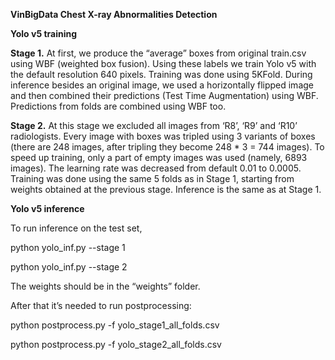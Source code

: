 **VinBigData Chest X-ray Abnormalities Detection**

**Yolo v5 training**

**Stage 1.** At first, we produce the “average” boxes from original
train.csv using WBF (weighted box fusion). Using these labels we train
Yolo v5 with the default resolution 640 pixels. Training was done using
5KFold. During inference besides an original image, we used a
horizontally flipped image and then combined their predictions (Test
Time Augmentation) using WBF. Predictions from folds are combined using
WBF too.

**Stage 2.** At this stage we excluded all images from ‘R8’, ‘R9’ and
‘R10’ radiologists. Every image with boxes was tripled using 3 variants
of boxes (there are 248 images, after tripling they become 248 \* 3 =
744 images). To speed up training, only a part of empty images was used
(namely, 6893 images). The learning rate was decreased from default 0.01
to 0.0005. Training was done using the same 5 folds as in Stage 1,
starting from weights obtained at the previous stage. Inference is the
same as at Stage 1.

**Yolo v5 inference**

To run inference on the test set,

python yolo\_inf.py --stage 1

python yolo\_inf.py --stage 2

The weights should be in the “weights” folder.

After that it’s needed to run postprocessing:

python postprocess.py -f yolo\_stage1\_all\_folds.csv

python postprocess.py -f yolo\_stage2\_all\_folds.csv
